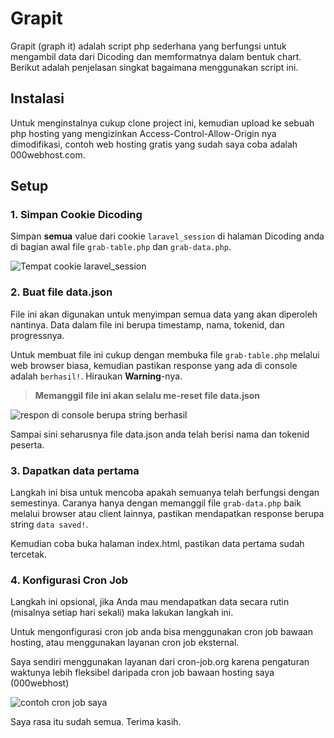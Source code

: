 # Grapit

Grapit (graph it) adalah script php sederhana yang berfungsi untuk mengambil data dari Dicoding dan memformatnya dalam bentuk chart.  Berikut adalah penjelasan singkat bagaimana menggunakan script ini.

## Instalasi
Untuk menginstalnya cukup clone project ini, kemudian upload ke sebuah php hosting yang mengizinkan Access-Control-Allow-Origin nya dimodifikasi, contoh web hosting gratis yang sudah saya coba adalah 000webhost.com.

## Setup

### 1. Simpan Cookie Dicoding

Simpan **semua** value dari cookie `laravel_session` di halaman Dicoding anda di bagian awal file `grab-table.php` dan `grab-data.php`.

![Tempat cookie laravel_session](https://lh3.googleusercontent.com/NCTJ4L65MKQj-SZSwFfmSlSu0qYUv0HIZZ2gu0Pl9ODjHGI9KO35gOsU1TYf1df5oyIN69qsKgmLXtfuup5bdqp5A-SyEwCC1HwF0La1tnjC8rdI9gJyNLvsJgXp3i-4pXoiBOd5-1QHebndk6_FKsekyLbv_KALNqzR0MPn5cZDey2GlB9zKrwC4c4YyeBRAgXByRYpKGMDRpy871qWFoNPgxv3lWbl7prLZca2vUBD_NlM3E-rMYeLItoUcmNJSfWH4lJ3-t4bxmkkDsCFsu-fGypM-QRD9zLOmhAjluFyJyYCKwo7U_osT0TyNSr9DonXMsgXO43m66HU7PRoG5bmAtEDzSan_9oLfgSMLkns76qns6M5kKsyy4APQTCoU27oA00QqVwgQuxGvNz8aSN-8JuBxTWI9MHoEBJcz_C35_xxzcp9wz9crjl8AtUHynqAKxjoW6cu9i78dMy-ynqipXYttpy9f_wb5qAX_YK-sjynAF5fHl74JuZ44WwMpYRBpzq1dEnYlqx-seN1fJAvYxAwinmqxTI4VQH634mMYuGcRfHsHam69KxpNfz0mhuroIatjz1y9dtCse8wGGSxREf7iiIT0_erYTKW6Y1nfDE5JKr8nCV1Y5KKKEQxWveKzQWWjnuNMOeTB3H-4G8T7baAheP7foUlMReYmPEt1cRtAaNyRO0DRB8g=w824-h443-no?authuser=0)

### 2. Buat file data.json

File ini akan digunakan untuk menyimpan semua data yang akan diperoleh nantinya. Data dalam file ini berupa timestamp, nama, tokenid, dan progressnya.

Untuk membuat file ini cukup dengan membuka file `grab-table.php` melalui web browser biasa, kemudian pastikan response yang ada di console adalah `berhasil!`. Hiraukan **Warning**-nya.

> **Memanggil file ini akan selalu me-reset file data.json**

![respon di console berupa string berhasil](https://lh3.googleusercontent.com/2mONmdTxbEhUFGKoJWPS4SQHim0dk4uFHpNST1HXL4qRhnVb_lEovD96mBAbJ-CFsnNr-g6CBNrJzeGhToWTycVAooS1N_Z_DKIvkh9JoaLebL3R3jA0Zvmp5k8bc-uOSqLAfzA7TGBZlntsKRfTUPhftVBpFBoQzQgEeSSfUh2jhziBcmYDWNRve3_I_OrRIHhGWOBxyDzz6FxFhki4kJYgqKMjRfUisWPcVS4r-h-G_6RUGIFuLaoEj6Aoywhxxt5G4VArsIXpAl6MfRviYqom6xKfk-fuDwGYRd3AjYvpqhvd_tcWFX5mMCYgB9jX58RXW9W_DXJJlkJsT9Crk68EWOtFlrAGiMYvh-DakivKgohOcGwFpbGeY04Vth5uaYsr60v8Zqz1QjSuo1zqUoxuzZa_mBxsdlgf9XqSrdfq_voOeTixWBFf9xg_LmbaK22lUkafa_X7WWag05dNRxV6zpl1ENeE7yPYdwpQt0xv-MTp0_dVMpDKl-YRRMfRnIhixY88cKsuKHL-wQ_ann5lchJRgAZpvjeR3mWwsZNBkECRG8P7LbK6FDjwcRy61vyFenKwcJqv5F40suszGHdmDyzQhfd65ULoKeKbUo4uIECK31Rpr1n48YzJu8cyoOPG-JPG99oo9Km3Pa2-hos_net19OUeq07-JG4a-l0SR6Yh2-MK6UbDNzOW=w679-h399-no?authuser=0)


Sampai sini seharusnya file data.json anda telah berisi nama dan tokenid peserta.

### 3.  Dapatkan data pertama

Langkah ini bisa untuk mencoba apakah semuanya telah berfungsi dengan semestinya. Caranya hanya dengan memanggil file `grab-data.php` baik melalui browser atau client lainnya, pastikan mendapatkan response berupa string `data saved!`.

Kemudian coba buka halaman index.html, pastikan data pertama sudah tercetak.

### 4. Konfigurasi Cron Job

Langkah ini opsional,  jika Anda mau mendapatkan data secara rutin (misalnya setiap hari sekali) maka lakukan langkah ini.

Untuk mengonfigurasi cron job anda bisa menggunakan cron job bawaan hosting, atau menggunakan layanan cron job eksternal.

Saya sendiri menggunakan layanan dari cron-job.org karena pengaturan waktunya lebih fleksibel daripada cron job bawaan hosting saya (000webhost) 

![contoh cron job saya](https://lh3.googleusercontent.com/SXaOVXTP5xLevVRzrB2w4Kr0JLTldkoT9ndDSM2tL5SvZ7BdtiwGNz-45Lw6mISJhx9LuLz5OQFun7p7hlyb0O7VDdDQNPdVig4VwfEVY8Z6ZupgFG-T1FMAKUyt_u2LvrUkqoOiCQ8S0d0smSvr0k8a8UB0fIm8mXNILm6MeDz-csdNIv96EK-3sMSMxhYnnrpRmZ7F5GWgya8vuSs2HmdJopYuERqvOEcNvcYikyhdyUbvhATYKHLuR13QLv1BZX6el4dyr1PGuaKG7ArZEuWgxJu1tp7iUtBuX2Muv1yz9NufMsbTbnsW1yfZDTA5sjJxGp98c9b_F_P5HU0KQqBWhrIdfFsM6XvUnkjVyXfLqnjcxERGYocm1c9wQHzSbRasRCi9QK-vYMAATL_03-GxF7hCM3qQtIEkfUvmVpqJZrHvJp456IgY7a0N-ZU3n2l_69A6rFJ1_cBEGy2ffNIy8l7RlbBb9LjbkKda12tiXPjQDYtWzVIHg21micoIpTlpb-f-BzhVrxbTuZzrOBmM0O7_TsHSZDYY487PDMBeNfMRpuMEKU8TsFeoJpCtFZ7r_i3JiGSWkxHbMSvXQGFHdILt-MEzkFowoPps-EImq71MwUPxJbPFvGIr18oIn-3hANi--pNEfv6o3sPKX3ZxxnW3cyt7yljBlz5P0EUF_TqqDceA4CCP8h5k=w820-h632-no?authuser=0)

Saya rasa itu sudah semua. Terima kasih.
